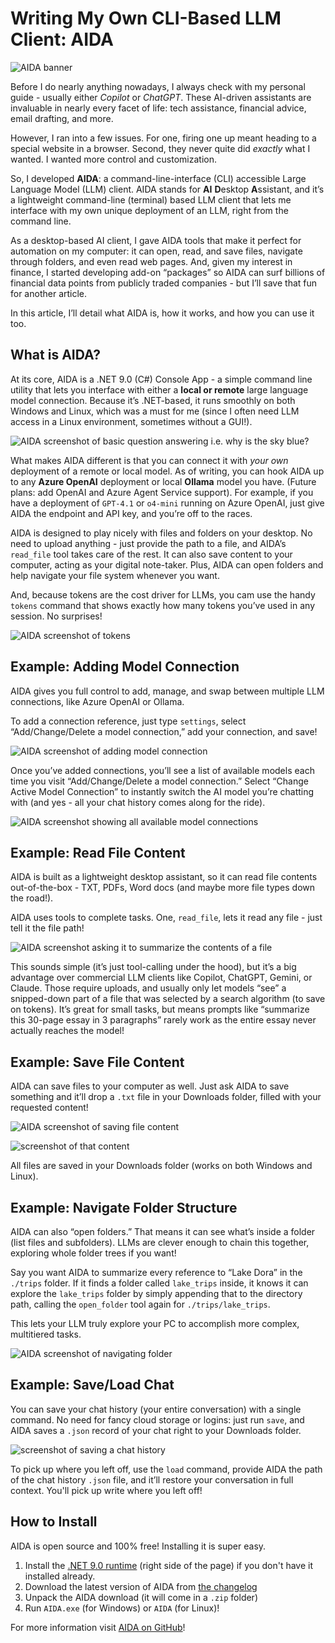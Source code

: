 # Writing My Own CLI-Based LLM Client: AIDA
![AIDA banner](https://i.imgur.com/824qYfQ.png)

Before I do nearly anything nowadays, I always check with my personal guide - usually either *Copilot* or *ChatGPT*. These AI-driven assistants are invaluable in nearly every facet of life: tech assistance, financial advice, email drafting, and more.

However, I ran into a few issues. For one, firing one up meant heading to a special website in a browser. Second, they never quite did *exactly* what I wanted. I wanted more control and customization.

So, I developed **AIDA**: a command-line-interface (CLI) accessible Large Language Model (LLM) client. AIDA stands for **AI** **D**esktop **A**ssistant, and it’s a lightweight command-line (terminal) based LLM client that lets me interface with my own unique deployment of an LLM, right from the command line.

As a desktop-based AI client, I gave AIDA tools that make it perfect for automation on my computer: it can open, read, and save files, navigate through folders, and even read web pages. And, given my interest in finance, I started developing add-on “packages” so AIDA can surf billions of financial data points from publicly traded companies - but I’ll save that fun for another article.

In this article, I’ll detail what AIDA is, how it works, and how you can use it too.

## What is AIDA?
At its core, AIDA is a .NET 9.0 (C#) Console App - a simple command line utility that lets you interface with either a **local or remote** large language model connection. Because it’s .NET-based, it runs smoothly on both Windows and Linux, which was a must for me (since I often need LLM access in a Linux environment, sometimes without a GUI!).

![AIDA screenshot of basic question answering i.e. why is the sky blue?](https://i.imgur.com/wnI2NUI.png)

What makes AIDA different is that you can connect it with *your own* deployment of a remote or local model. As of writing, you can hook AIDA up to any **Azure OpenAI** deployment or local **Ollama** model you have. (Future plans: add OpenAI and Azure Agent Service support). For example, if you have a deployment of `GPT-4.1` or `o4-mini` running on Azure OpenAI, just give AIDA the endpoint and API key, and you’re off to the races.

AIDA is designed to play nicely with files and folders on your desktop. No need to upload anything - just provide the path to a file, and AIDA’s `read_file` tool takes care of the rest. It can also save content to your computer, acting as your digital note-taker. Plus, AIDA can open folders and help navigate your file system whenever you want.

And, because tokens are the cost driver for LLMs, you cam use the handy `tokens` command that shows exactly how many tokens you’ve used in any session. No surprises!

![AIDA screenshot of tokens](https://i.imgur.com/kpTQHuZ.png)

## Example: Adding Model Connection
AIDA gives you full control to add, manage, and swap between multiple LLM connections, like Azure OpenAI or Ollama.

To add a connection reference, just type `settings`, select “Add/Change/Delete a model connection,” add your connection, and save!

![AIDA screenshot of adding model connection](https://i.imgur.com/TyJrZgw.png)

Once you’ve added connections, you’ll see a list of available models each time you visit “Add/Change/Delete a model connection.” Select “Change Active Model Connection” to instantly switch the AI model you’re chatting with (and yes - all your chat history comes along for the ride).

![AIDA screenshot showing all available model connections](https://i.imgur.com/e4LwwWp.png)

## Example: Read File Content
AIDA is built as a lightweight desktop assistant, so it can read file contents out-of-the-box - TXT, PDFs, Word docs (and maybe more file types down the road!).

AIDA uses tools to complete tasks. One, `read_file`, lets it read any file - just tell it the file path!

![AIDA screenshot asking it to summarize the contents of a file](https://i.imgur.com/BjbI9Rf.png)

This sounds simple (it’s just tool-calling under the hood), but it’s a big advantage over commercial LLM clients like Copilot, ChatGPT, Gemini, or Claude. Those require uploads, and usually only let models “see” a snipped-down part of a file that was selected by a search algorithm (to save on tokens). It’s great for small tasks, but means prompts like “summarize this 30-page essay in 3 paragraphs” rarely work as the entire essay never actually reaches the model!

## Example: Save File Content
AIDA can save files to your computer as well. Just ask AIDA to save something and it’ll drop a `.txt` file in your Downloads folder, filled with your requested content!

![AIDA screenshot of saving file content](https://i.imgur.com/DQwwnwx.png)

![screenshot of that content](https://i.imgur.com/gw20wCI.png)

All files are saved in your Downloads folder (works on both Windows and Linux).

## Example: Navigate Folder Structure
AIDA can also “open folders.” That means it can see what’s inside a folder (list files and subfolders). LLMs are clever enough to chain this together, exploring whole folder trees if you want!

Say you want AIDA to summarize every reference to “Lake Dora” in the `./trips` folder. If it finds a folder called `lake_trips` inside, it knows it can explore the `lake_trips` folder by simply appending that to the directory path, calling the `open_folder` tool again for `./trips/lake_trips`.

This lets your LLM truly explore your PC to accomplish more complex, multitiered tasks.

![AIDA screenshot of navigating folder](https://i.imgur.com/uV2PO7o.png)

## Example: Save/Load Chat
You can save your chat history (your entire conversation) with a single command. No need for fancy cloud storage or logins: just run `save`, and AIDA saves a `.json` record of your chat right to your Downloads folder.

![screenshot of saving a chat history](https://i.imgur.com/xC8Zfko.png)

To pick up where you left off, use the `load` command, provide AIDA the path of the chat history `.json` file, and it’ll restore your conversation in full context. You'll pick up write where you left off!

## How to Install
AIDA is open source and 100% free! Installing it is super easy.

1. Install the [.NET 9.0 runtime](https://github.com/TimHanewich/AIDA/blob/master/changelog.md) (right side of the page) if you don't have it installed already.
2. Download the latest version of AIDA from [the changelog](https://github.com/TimHanewich/AIDA/blob/master/changelog.md)
3. Unpack the AIDA download (it will come in a `.zip` folder)
4. Run `AIDA.exe` (for Windows) or `AIDA` (for Linux)!

For more information visit [AIDA on GitHub](https://github.com/TimHanewich/AIDA)!